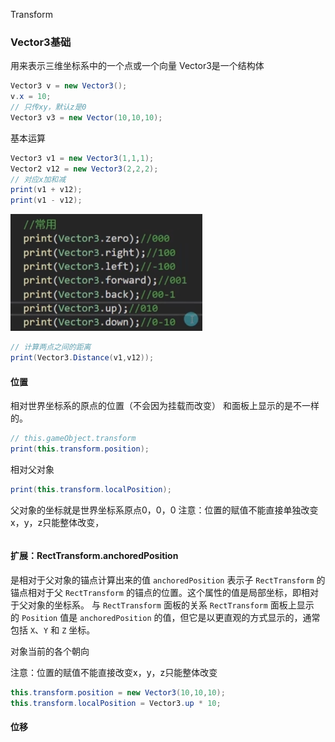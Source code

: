 Transform
### Vector3基础
用来表示三维坐标系中的一个点或一个向量
Vector3是一个结构体
```C#
Vector3 v = new Vector3();
v.x = 10;
// 只传xy，默认z是0
Vector3 v3 = new Vector(10,10,10);
```
基本运算
```C#
Vector3 v1 = new Vector3(1,1,1);
Vector2 v12 = new Vector3(2,2,2);
// 对应x加和减
print(v1 + v12);
print(v1 - v12);
```
![](../../../../img/beishang20250113201720528.png)
```C#
// 计算两点之间的距离
print(Vector3.Distance(v1,v12));

```
#### 位置
相对世界坐标系的原点的位置（不会因为挂载而改变）
和面板上显示的是不一样的。
```C#
// this.gameObject.transform
print(this.transform.position);
```
相对父对象
```C#
print(this.transform.localPosition);
```

父对象的坐标就是世界坐标系原点0，0，0
注意：位置的赋值不能直接单独改变x，y，z只能整体改变，
```

```
#### 扩展：RectTransform.anchoredPosition
是相对于父对象的锚点计算出来的值
	`anchoredPosition` 表示子 `RectTransform` 的锚点相对于父 `RectTransform` 的锚点的位置。这个属性的值是局部坐标，即相对于父对象的坐标系。
与 `RectTransform` 面板的关系
     `RectTransform` 面板上显示的 `Position` 值是 `anchoredPosition` 的值，但它是以更直观的方式显示的，通常包括 `X`、`Y` 和 `Z` 坐标。



对象当前的各个朝向

注意：位置的赋值不能直接改变x，y，z只能整体改变
```C#
this.transform.position = new Vector3(10,10,10);
this.transform.localPosition = Vector3.up * 10;
```
#### 位移
